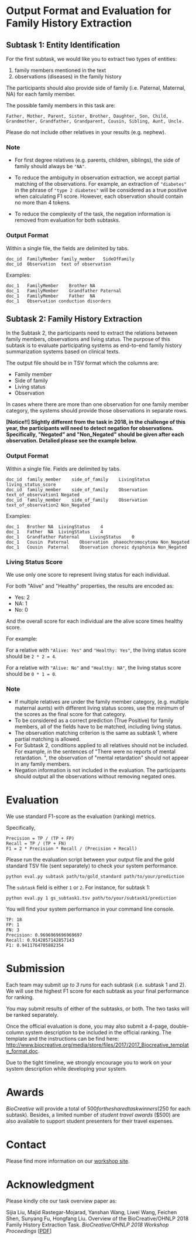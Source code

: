 # Output Format and Evaluation for Family History Extraction

## Subtask 1: Entity Identification

For the first subtask, we would like you to extract two types of entities:
1) family members mentioned in the text
2) observations (diseases) in the family history

The participants should also
 provide side of family (i.e. Paternal, Maternal, NA) for each family member.

The possible family members in this task are:
```
Father, Mother, Parent, Sister, Brother, Daughter, Son, Child,
Grandmother, Grandfather, Grandparent, Cousin, Sibling, Aunt, Uncle.
```

Please do not include other relatives in your results (e.g. nephew).

### Note
* For first degree relatives (e.g. parents, children, siblings),
the side of family should always be `"NA"`.

* To reduce the ambiguity in  observation extraction,
 we accept partial matching of the observations. For example, an extraction
 of `"diabetes"` in the phrase of `"type 2 diabetes"` will be considered as a
 true positive when calculating F1 score. However, each observation should
 contain no more than 4 tokens.

* To reduce the complexity of the task, the negation information is removed
from evaluation for both subtasks.

### Output Format

Within a single file, the fields are delimited by tabs.
```
doc_id  FamilyMember family_member   SideOfFamily
doc_id  Observation  text of observation
```

Examples:
```
doc_1	FamilyMember	Brother	NA
doc_1	FamilyMember	Grandfather	Paternal
doc_1	FamilyMember	Father	NA
doc_1	Observation	conduction disorders
```


## Subtask 2: Family History Extraction

In the Subtask 2, the participants need to extract the relations between family members, observations and living status. The purpose of this subtask is to evaluate participating systems as end-to-end family history summarization systems based on clinical texts.

The output file should be in TSV format which the columns are:

   * Family member
   * Side of family
   * Living status
   * Observation

In cases where there are more than one observation for one family member category,
 the systems should provide those observations in separate rows.
 
__[Notice!!] Slightly different from the task in 2018, in the challenge of this year, the participants will need to detect negation for observations. Specifically, "Negated" and "Non_Negated" should be given after each observation. Detalied please see the example below.__

### Output Format

Within a single file. Fields are delimited by tabs.
```
doc_id  family_member    side_of_family    LivingStatus    living_status_score
doc_id  family_member    side_of_family    Observation    text_of_observation1 Negated
doc_id  family_member    side_of_family    Observation    text_of_observation2 Non_Negated
```

Examples:
```
doc_1	Brother	NA	LivingStatus	4
doc_1	Father	NA	LivingStatus	4
doc_1	Grandfather	Paternal	LivingStatus	0
doc_1	Cousin	Paternal	Observation	 phaeochromocytoma Non_Negated
doc_1	Cousin	Paternal	Observation	choreic dysphonia Non_Negated
```


### Living Status Score

We use only one score to represent living status for each individual.

For both "Alive" and "Healthy" properties,  the results
are encoded as:
* Yes: 2
* NA: 1
* No: 0

And the overall score for each individual are the alive score times healthy score.

For example:

For a relative with `"Alive: Yes"` and `"Healthy: Yes"`,
the living status score should be ``2 * 2 = 4``.

For a relative with `"Alive: No"` and `"Healthy: NA"`,
the living status score should be `0 * 1 = 0`.

### Note
* If multiple relatives are under the family member category,
(e.g. multiple maternal aunts)
with different living status scores, use the minimum of the
scores as the final score for that category.
* To be considered as a correct prediction (True Positive) for family members,
all of the fields  have to be matched, including living status.
* The observation matching criterion is the same as subtask 1, where
partial matching is allowed.
* For Subtask 2, conditions applied to all relatives should  not be included. For
example, in the sentences of "There were no reports of mental retardation. ", 
the observation of "mental retardation" should not appear in any family members. 
* Negation information is not included in the evaluation. The participants should output all the observations without removing negated ones.


# Evaluation

We use standard F1-score as the evaluation (ranking) metrics.

Specifically,

```
Precision = TP / (TP + FP)
Recall = TP / (TP + FN)
F1 = 2 * Precision * Recall / (Precision + Recall)
```

Please run the evaluation script between your output file and the
gold standard TSV file (sent separately) to check your system performance.

```
python eval.py subtask path/to/gold_standard path/to/your/prediction
```


The `subtask` field is either `1` or `2`. For instance, for subtask 1:

```
python eval.py 1 gs_subtask1.tsv path/to/your/subtask1/prediction
```

You will find your system performance in your command line console.

```
TP: 18
FP: 1
FN: 3
Precision: 0.9696969696969697
Recall: 0.9142857142857143
F1: 0.9411764705882354
```

# Submission

Each team may submit *up to 3 runs* for each subtask (i.e. subtask 1 and 2).
 We will use the highest F1 score for each subtask as your final
 performance for ranking.

You may submit results of either of the subtasks, or both. The two tasks will be ranked separately. 

Once the official evaluation is done, you may also submit a 4-page, double-column system description
 to be included in the official ranking.
 The template and the instructions can be find here: http://www.biocreative.org/media/store/files/2017/2017_Biocreative_template_format.doc. 

Due to the tight timeline, we strongly encourage you to work on your system description
 while developing your system.

# Awards

*BioCreative* will provide a total of $500 for the
shared task winners ($250 for each subtask). Besides, a limited number
of *student travel awards* ($500) are also available to
support student presenters for their travel expenses.


# Contact

Please find more information on our [workshop site](https://sites.google.com/view/ohnlp2018/home).

# Acknowledgment
Please kindly cite our task overview paper as:

Sijia Liu, Majid Rastegar-Mojarad, Yanshan Wang, Liwei Wang, Feichen Shen, Sunyang Fu, Hongfang Liu. Overview of the BioCreative/OHNLP 2018 Family History Extraction Task. *BioCreative/OHNLP 2018 Workshop Proceedings*  [[PDF](https://github.com/ohnlp/BioCreativeOHNLPProceedings/raw/master/FHE_overview.pdf)]
